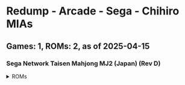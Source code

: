 # Redump - Arcade - Sega - Chihiro MIAs
## Games: 1, ROMs: 2, as of 2025-04-15

### Sega Network Taisen Mahjong MJ2 (Japan) (Rev D)
<details>
<summary>ROMs</summary>

- Sega Network Taisen Mahjong MJ2 (Japan) (Rev D) (Track 1).bin, CRC: 3538baf7
- Sega Network Taisen Mahjong MJ2 (Japan) (Rev D) (Track 3).bin, CRC: bcf318ce
</details>


